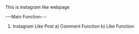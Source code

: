 This is instagram like webpage

---Main Function---
1) Instagram Like Post
   a) Comment Function
   b) Like Function
   

